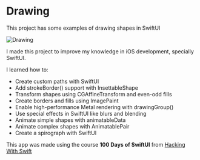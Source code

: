 #  Drawing

This project has some examples of drawing shapes in SwiftUI

![Drawing](https://github.com/rafaelcalunga/Drawing/blob/main/drawing.gif)

I made this project to improve my knowledge in iOS development, specially SwiftUI.

I learned how to:

- Create custom paths with SwiftUI
- Add strokeBorder() support with InsettableShape
- Transform shapes using CGAffineTransform and even-odd fills
- Create borders and fills using ImagePaint
- Enable high-performance Metal rendering with drawingGroup()
- Use special effects in SwiftUI like blurs and blending
- Animate simple shapes with animatableData
- Animate complex shapes with AnimatablePair
- Create a spirograph with SwiftUI

This app was made using the course **100 Days of SwiftUI** from [Hacking With Swift](https://www.hackingwithswift.com/100/swiftui/)
